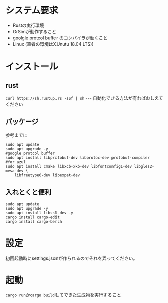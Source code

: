 # システム要求
+ Rustの実行環境
+ GrSimが動作すること
+ goolgle protcol buffer のコンパイラが動くこと
+ Linux (筆者の環境はXUnutu 18.04 LTS))

# インストール
## rust
`curl https://sh.rustup.rs -sSf | sh` --- 自動化できる方法が有ればおしえてください
## パッケージ
参考までに
```
sudo apt update
sudo apt upgrade -y
#google protcol buffer
sudo apt install libprotobuf-dev libprotoc-dev protobuf-compiler
#for azul
sudo apt install cmake libxcb-xkb-dev libfontconfig1-dev libgles2-mesa-dev \
    libfreetype6-dev libexpat-dev
```

## 入れとくと便利
```
sudo apt update
sudo apt upgrade -y
sudo apt install libssl-dev -y
cargo install cargo-edit
cargo install cargo-bench
```

# 設定
初回起動時にsettings.jsonが作られるのでそれを弄ってください。

# 起動
`cargo run`か`cargo build`してできた生成物を実行すること